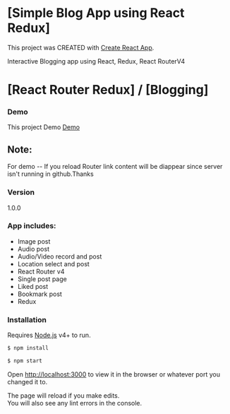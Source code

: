 # [Simple Blog App using React Redux] 
This project was CREATED with [Create React App](https://github.com/facebookincubator/create-react-app).

Interactive Blogging app using React, Redux, React RouterV4

# [React Router Redux] / [Blogging] 


### Demo
This project Demo [Demo](https://rahadkc.github.io/react-redux-blog/)
## Note:
For demo -- If you reload Router link content will be diappear since server isn't running in github.Thanks 

### Version
1.0.0

### App includes:
 * Image post
 * Audio post
 * Audio/Video record and post
 * Location select and post
 * React Router v4
 * Single post page
 * Liked post
 * Bookmark post
 * Redux 



### Installation

Requires [Node.js](https://nodejs.org/) v4+ to run.

```sh
$ npm install
```
```sh
$ npm start
```

Open [http://localhost:3000](http://localhost:3000) to view it in the browser or whatever port you changed it to.

The page will reload if you make edits.<br>
You will also see any lint errors in the console.